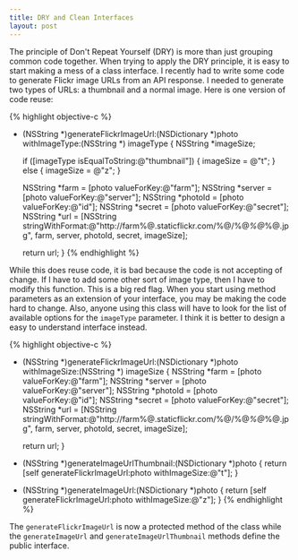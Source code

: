 ```yaml
---
title: DRY and Clean Interfaces
layout: post
---
```


The principle of Don't Repeat Yourself (DRY) is more than just grouping common code together. When trying to apply the DRY principle, it is easy to start making a mess of a class interface. I recently had to write some code to generate Flickr image URLs from an API response. I needed to generate two types of URLs: a thumbnail and a normal image. Here is one version of code reuse:

{% highlight objective-c %}
- (NSString *)generateFlickrImageUrl:(NSDictionary *)photo withImageType:(NSString *) imageType
{
    NSString *imageSize;

    if ([imageType isEqualToString:@"thumbnail"]) {
        imageSize = @"t";
    } else {
        imageSize = @"z";
    }

    NSString *farm = [photo valueForKey:@"farm"];
    NSString *server = [photo valueForKey:@"server"];
    NSString *photoId = [photo valueForKey:@"id"];
    NSString *secret = [photo valueForKey:@"secret"];
    NSString *url = [NSString stringWithFormat:@"http://farm%@.staticflickr.com/%@/%@_%@_%@.jpg", farm, server, photoId, secret, imageSize];
    
    return url;
}
{% endhighlight %}

While this does reuse code, it is bad because the code is not accepting of change. If I have to add some other sort of image type, then I have to modify this function. This is a big red flag. When you start using method parameters as an extension of your interface, you may be making the code hard to change. Also, anyone using this class will have to look for the list of available options for the `imageType` parameter. I think it is better to design a easy to understand interface instead.

{% highlight objective-c %}
- (NSString *)generateFlickrImageUrl:(NSDictionary *)photo withImageSize:(NSString *) imageSize
{
    NSString *farm = [photo valueForKey:@"farm"];
    NSString *server = [photo valueForKey:@"server"];
    NSString *photoId = [photo valueForKey:@"id"];
    NSString *secret = [photo valueForKey:@"secret"];
    NSString *url = [NSString stringWithFormat:@"http://farm%@.staticflickr.com/%@/%@_%@_%@.jpg", farm, server, photoId, secret, imageSize];
    
    return url;
}

- (NSString *)generateImageUrlThumbnail:(NSDictionary *)photo
{
    return [self generateFlickrImageUrl:photo withImageSize:@"t"];
}

- (NSString *)generateImageUrl:(NSDictionary *)photo
{
    return [self generateFlickrImageUrl:photo withImageSize:@"z"];
}
{% endhighlight %}

The `generateFlickrImageUrl` is now a protected method of the class while the `generateImageUrl` and `generateImageUrlThumbnail` methods define the public interface.

